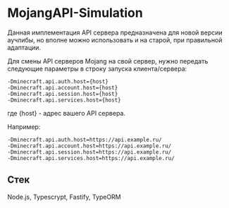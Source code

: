 # MojangAPI-Simulation

Данная имплементация API сервера предназначена для новой версии аучлибы, но вполне можно использовать и на старой, при правильной адаптации.

Для смены API серверов Mojang на свой сервер, нужно передать следующие параметры в строку запуска клиента/сервера:

```
-Dminecraft.api.auth.host={host}
-Dminecraft.api.account.host={host}
-Dminecraft.api.session.host={host}
-Dminecraft.api.services.host={host}
```

где {host} - адрес вашего API сервера.

Например:

```
-Dminecraft.api.auth.host=https://api.example.ru/
-Dminecraft.api.account.host=https://api.example.ru/
-Dminecraft.api.session.host=https://api.example.ru/
-Dminecraft.api.services.host=https://api.example.ru/
```

## Стек

Node.js, Typescrypt, Fastify, TypeORM
